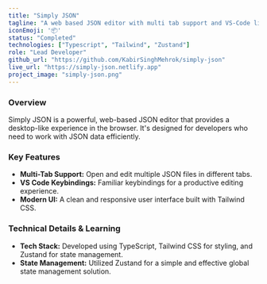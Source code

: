 ```yaml
---
title: "Simply JSON"
tagline: "A web based JSON editor with multi tab support and VS-Code like key bindings"
iconEmoji: '📦'
status: "Completed"
technologies: ["Typescript", "Tailwind", "Zustand"]
role: "Lead Developer"
github_url: "https://github.com/KabirSinghMehrok/simply-json"
live_url: "https://simply-json.netlify.app"
project_image: "simply-json.png"
---
```


### Overview
Simply JSON is a powerful, web-based JSON editor that provides a desktop-like experience in the browser. It's designed for developers who need to work with JSON data efficiently.

### Key Features
- **Multi-Tab Support:** Open and edit multiple JSON files in different tabs.
- **VS Code Keybindings:** Familiar keybindings for a productive editing experience.
- **Modern UI:** A clean and responsive user interface built with Tailwind CSS.

### Technical Details & Learning
- **Tech Stack:** Developed using TypeScript, Tailwind CSS for styling, and Zustand for state management.
- **State Management:** Utilized Zustand for a simple and effective global state management solution.
